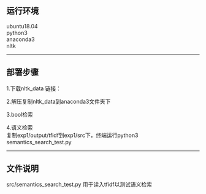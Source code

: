 ## 运行环境

ubuntu18.04  
python3  
anaconda3  
nltk  

***

## 部署步骤

1.下载nltk_data 链接：

2.解压复制nltk_data到anaconda3文件夹下

3.bool检索


4.语义检索  
    复制exp1/output/tfidf到exp1/src下，终端运行python3 semantics_search_test.py

***

## 文件说明
src/semantics_search_test.py 用于读入tfidf以测试语义检索
